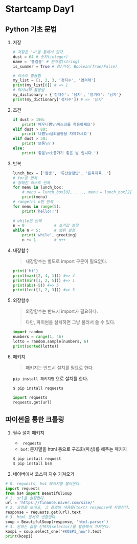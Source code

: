 # Startcamp Day1

## Python 기초 문법

1. 저장

   ```Python
   # 저장은 "="을 통해서 한다.
   dust = 64 # 숫자(integer)
   name = '홍길동' # 문자열(string)
   is_summer = True # 참/거짓, Boolean(True/False)
   ```

   ```python
   # 리스트 활용법
   my_list = [1, 2, 3, '정지수', '염겨래']
   print(my_list[0]) # => 1
   # 딕셔너리 활용법
   my_dictionary = {'정지수': '남자', '염겨래': '남자'}
   print(my_dictionary['정지수']) # => '남자'
   ```

2. 조건

   ```python
   if dust > 150:
       print('매우나쁨\n마스크를 착용하세요')
   elif dust > 80:
       print('나쁨\n실외활동을 자제하세요')
   elif dust > 30:
       print('보통\n')
   else:
       print('좋음\n소풍가기 좋은 날 입니다.')
   ```

   

3. 반복

   ```python
   lunch_box = ['짬뽕', '류산슬덮밥', '돈육제육..']
   # for문 반복
   # 정해진 리스트 반복
   for menu in lunch_box:
       # menu = lunch_box[0], ...., menu = lunch_box[2]
       print(menu)
   # range(n) n번 반복
   for menu in range(5):
       print('hello!!')
       
   # while문 반복
   n = 0             # 초기값 설정
   while n < 5:      # 범위 설정
       print('while', greeting)
       n += 1        # n++
   ```

4. 내장함수

   > 내장함수는 별도로 import 구문이 필요없다.

   ```python
   print('hi')
   print(max([2, 4, 1])) #=> 4
   print(min([1, 2, 5])) #=> 1
   print(abs(-5)) #=> 5
   print(len([1, 2, 3])) #=> 3
   ```

5. 외장함수 

   >외장함수는 반드시 import가 필요하다.
   >
   >다만, 파이썬을 설치하면 그냥 불러서 쓸 수 있다.

   ```python
   import random
   numbers = range(1, 46)
   lotto = random.sample(numbers, 6)
   print(sorted(lotto))
   ```

6. 패키지

   > 패키지는 반드시 설치를 필요로 한다.

   `pip install 패키지명` 으로 설치를 한다.

   ```bash
   $ pip install requests
   ```

   ```python
   import requests
   requests.get(url)
   ```



## 파이썬을 통한 크롤링

1. 필수 설치 패키지

   * ` requests`
   * `bs4`: 문자열을 html 등으로 구조화(파싱)를 해주는 패키지

   ```bash
   $ pip install request
   $ pip install bs4
   ```

2.  네이버에서 코스피 지수 가져오기

   ```python
   # 0. requests, bs4 패키지를 불러온다.
   import requests
   from bs4 import BeautifulSoup
   # 1. url을 설정한다.
   url = 'https://finance.naver.com/sise/'
   # 2. 요청을 보내고, 그 결과의 내용을(text) response에 저장한다.
   response = requests.get(url).text
   # 3. html 문서로 변환한다.
   soup = BeautifulSoup(response, 'html.parser')
   # 3. 원하는 값을 선택자(selector)를 활용해서 가져온다.
   kospi = soup.select_one('#KOSPI_now').text
   print(kospi)
   ```

 